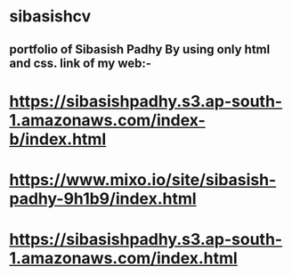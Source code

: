 # sibasishcv
portfolio of Sibasish Padhy 
By using only html and css.
link of my web:-
-------
# https://sibasishpadhy.s3.ap-south-1.amazonaws.com/index-b/index.html


# https://www.mixo.io/site/sibasish-padhy-9h1b9/index.html


# https://sibasishpadhy.s3.ap-south-1.amazonaws.com/index.html
